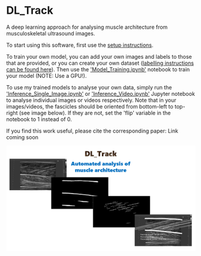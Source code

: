 # DL_Track
A deep learning approach for analysing muscle architecture from musculoskeletal ultrasound images.

To start using this software, first use the [setup instructions](https://github.com/njcronin/DL_Track/blob/master/python_setup.md).

To train your own model, you can add your own images and labels to those that are provided, or you can create your own dataset ([labelling instructions can be found here](https://github.com/njcronin/DL_Track/blob/master/Labelling_Instructions.pdf)). Then use the ['Model_Training.ipynb'](https://github.com/njcronin/DL_Track/blob/master/Model_Training.ipynb) notebook to train your model (NOTE: Use a GPU!).

To use my trained models to analyse your own data, simply run the ['Inference_Single_Image.ipynb'](https://github.com/njcronin/DL_Track/blob/master/Inference_Single_Image.ipynb) or ['Inference_Video.ipynb'](https://github.com/njcronin/DL_Track/blob/master/Inference_Video.ipynb) Jupyter notebook to analyse individual images or videos respectively. Note that in your images/videos, the fascicles should be oriented from bottom-left to top-right (see image below). If they are not, set the 'flip' variable in the notebook to 1 instead of 0.

If you find this work useful, please cite the corresponding paper: Link coming soon

![DL_Track image](./home_im.png)




